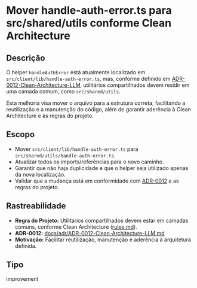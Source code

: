 # Mover handle-auth-error.ts para src/shared/utils conforme Clean Architecture

## Descrição

O helper `handleAuthError` está atualmente localizado em `src/client/lib/handle-auth-error.ts`, mas, conforme definido em [ADR-0012-Clean-Architecture-LLM](../../../docs/adr/ADR-0012-Clean-Architecture-LLM.md), utilitários compartilhados devem residir em uma camada comum, como `src/shared/utils`. 

Esta melhoria visa mover o arquivo para a estrutura correta, facilitando a reutilização e a manutenção do código, além de garantir aderência à Clean Architecture e às regras do projeto.

## Escopo

- Mover `src/client/lib/handle-auth-error.ts` para `src/shared/utils/handle-auth-error.ts`.
- Atualizar todos os imports/referências para o novo caminho.
- Garantir que não haja duplicidade e que o helper seja utilizado apenas da nova localização.
- Validar que a mudança está em conformidade com [ADR-0012](../../../docs/adr/ADR-0012-Clean-Architecture-LLM.md) e as regras do projeto.

## Rastreabilidade

- **Regra do Projeto:** Utilitários compartilhados devem estar em camadas comuns, conforme Clean Architecture ([rules.md](../../../.roo/rules/rules.md)).
- **ADR-0012:** [docs/adr/ADR-0012-Clean-Architecture-LLM.md](../../../docs/adr/ADR-0012-Clean-Architecture-LLM.md)
- **Motivação:** Facilitar reutilização, manutenção e aderência à arquitetura definida.

## Tipo

improvement